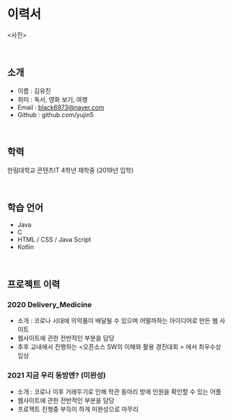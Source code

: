 # 이력서

<사진>

<br/>

## 소개
- 이름 : 김유진
- 취미 : 독서, 영화 보기, 여행
- Email : black6973@naver.com
- Github : github.com/yujin5 

<br/>

## 학력
한림대학교 콘텐츠IT 4학년 재학중 (2019년 입학)

<br/>

## 학습 언어

- Java
- C 
- HTML / CSS / Java Script
- Kotlin 
 
<br/>
  
## 프로젝트 이력
  
### 2020 Delivery_Medicine
  - 소개 : 코로나 시대에 의약품이 배달될 수 있으며 어떨까하는 아이디어로 만든 웹 사이트
  - 웹사이트에 관한 전반적인 부분을 담당
  - 추후 교내에서 진행하는 <오픈소스 SW의 이해와 활용 경진대회 > 에서 최우수상 입상 <br/>
  
### 2021 지금 우리 동방엔? (미완성)
  - 소개 : 코로나 이후 거래두기로 인해 학관 동아리 방에 인원을 확인할 수 있는 어플
  - 웹사이트에 관한 전반적인 부분을 담당
  - 프로젝트 진행중 부득이 하게 미완성으로 마무리 <br/>
